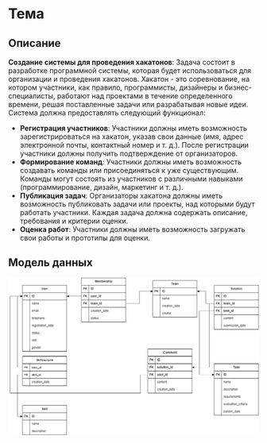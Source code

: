 # Тема

## Описание

**Создание системы для проведения хакатонов**: Задача состоит в разработке программной системы, которая будет использоваться для организации и проведения хакатонов. Хакатон - это соревнование, на котором участники, как правило, программисты, дизайнеры и бизнес-специалисты, работают над проектами в течение определенного времени, решая поставленные задачи или разрабатывая новые идеи. Система должна предоставлять следующий функционал:

* **Регистрация участников**: Участники должны иметь возможность зарегистрироваться на хакатон, указав свои данные (имя, адрес электронной почты, контактный номер и т. д.). После регистрации участники должны получить подтверждение от организаторов.
* **Формирование команд**: Участники должны иметь возможность создавать команды или присоединяться к уже существующим. Команды могут состоять из участников с различными навыками (программирование, дизайн, маркетинг и т. д.).
* **Публикация задач**: Организаторы хакатона должны иметь возможность публиковать задачи или проекты, над которыми будут работать участники. Каждая задача должна содержать описание, требования и критерии оценки.
* **Оценка работ**: Участники должны иметь возможность загружать свои работы и прототипы для оценки.

## Модель данных
![Model](images/model.png)
